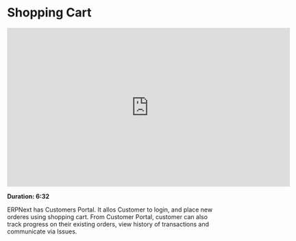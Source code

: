 <!-- add-breadcrumbs -->
<!-- add-breadcrumbs -->
# Shopping Cart

<iframe width="660" height="371" src="https://www.youtube.com/embed/xkrYO-KFukM" frameborder="0" allowfullscreen></iframe>

**Duration: 6:32**

ERPNext has Customers Portal. It allos Customer to login, and place new orderes using shopping cart. From Customer Portal, customer can also track progress on their existing orders, view history of transactions and communicate via Issues.